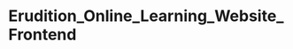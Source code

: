 # Erudition_Online_Learning_Website_Frontend
<img src="img/depositphotos_6951160-Silver-background.jpg" alt="">
